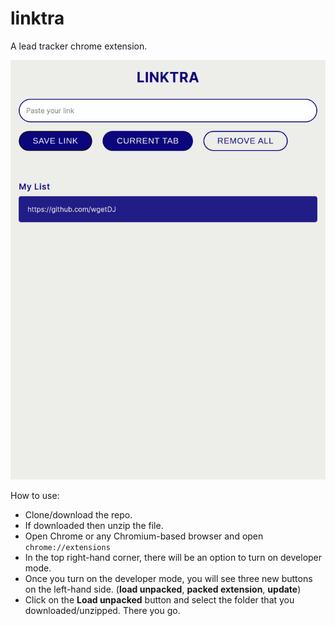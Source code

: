 # linktra
A lead tracker chrome extension.

![](Linktra.png)

How to use:
- Clone/download the repo.
- If downloaded then unzip the file.
- Open Chrome or any Chromium-based browser and open ```chrome://extensions```
- In the top right-hand corner, there will be an option to turn on developer mode.
- Once you turn on the developer mode, you will see three new buttons on the left-hand side. (**load unpacked**, **packed extension**, **update**)
- Click on the **Load unpacked** button and select the folder that you downloaded/unzipped.
There you go.
